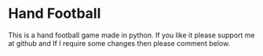 # Hand Football

This is a hand football game made in python. If you like it please support me at github and If I require some changes then please comment below.
